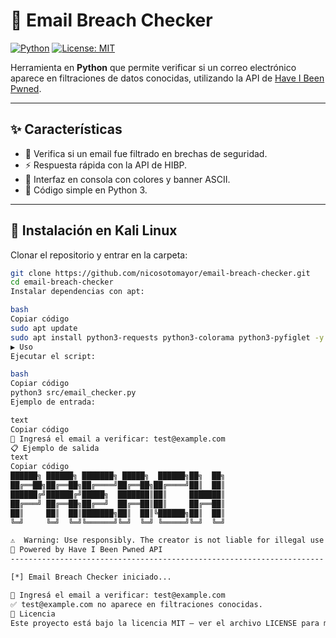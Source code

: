 # 📧 Email Breach Checker  

[![Python](https://img.shields.io/badge/Python-3.8%2B-blue?logo=python)](https://www.python.org/) 
[![License: MIT](https://img.shields.io/badge/License-MIT-green.svg)](LICENSE)  

Herramienta en **Python** que permite verificar si un correo electrónico aparece en filtraciones de datos conocidas, utilizando la API de [Have I Been Pwned](https://haveibeenpwned.com).  

---

## ✨ Características
- 🔎 Verifica si un email fue filtrado en brechas de seguridad.  
- ⚡ Respuesta rápida con la API de HIBP.  
- 🎨 Interfaz en consola con colores y banner ASCII.  
- 🐍 Código simple en Python 3.  

---

## 🚀 Instalación en Kali Linux

Clonar el repositorio y entrar en la carpeta:

```bash
git clone https://github.com/nicosotomayor/email-breach-checker.git
cd email-breach-checker
Instalar dependencias con apt:

bash
Copiar código
sudo apt update
sudo apt install python3-requests python3-colorama python3-pyfiglet -y
▶️ Uso
Ejecutar el script:

bash
Copiar código
python3 src/email_checker.py
Ejemplo de entrada:

text
Copiar código
📧 Ingresá el email a verificar: test@example.com
📋 Ejemplo de salida
text
Copiar código
██████╗ ██████╗ ███████╗ █████╗  ██████╗██╗  ██╗
██╔══██╗██╔══██╗██╔════╝██╔══██╗██╔════╝██║  ██║
██████╔╝██████╔╝█████╗  ███████║██║     ███████║
██╔═══╝ ██╔══██╗██╔══╝  ██╔══██║██║     ██╔══██║
██║     ██║  ██║███████╗██║  ██║╚██████╗██║  ██║
╚═╝     ╚═╝  ╚═╝╚══════╝╚═╝  ╚═╝ ╚═════╝╚═╝  ╚═╝

⚠️  Warning: Use responsibly. The creator is not liable for illegal use.
🔗 Powered by Have I Been Pwned API
----------------------------------------------------------------------

[*] Email Breach Checker iniciado...

📧 Ingresá el email a verificar: test@example.com
✅ test@example.com no aparece en filtraciones conocidas.
📜 Licencia
Este proyecto está bajo la licencia MIT – ver el archivo LICENSE para más detalles.
